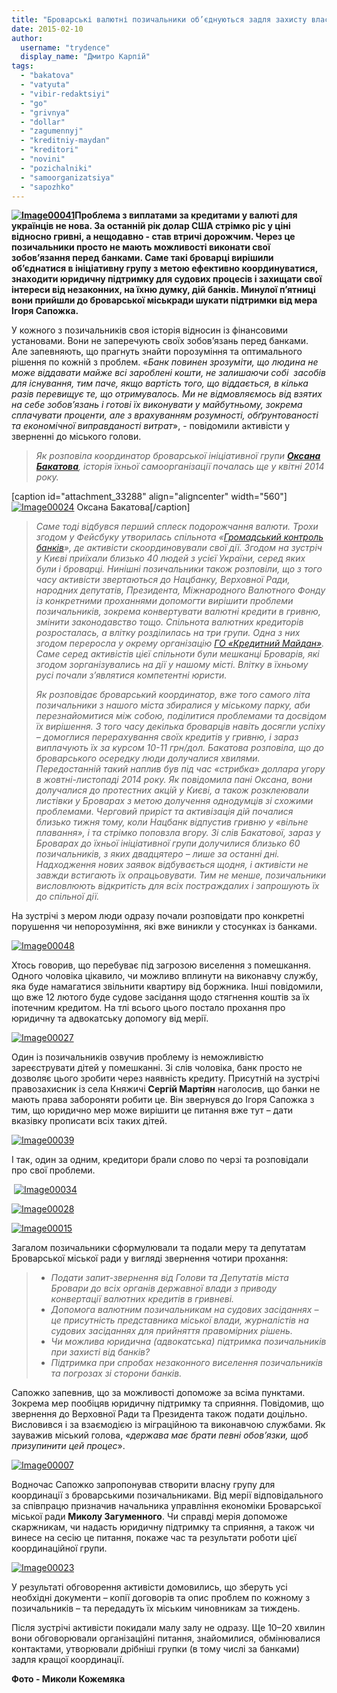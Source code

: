 ```yaml
---
title: "Броварські валютні позичальники об’єднуються задля захисту власних прав"
date: 2015-02-10
author: 
  username: "trydence"
  display_name: "Дмитро Карпій"
tags: 
  - "bakatova"
  - "vatyuta"
  - "vibir-redaktsiyi"
  - "go"
  - "grivnya"
  - "dollar"
  - "zagumennyj"
  - "kreditniy-maydan"
  - "kreditori"
  - "novini"
  - "pozichalniki"
  - "samoorganizatsiya"
  - "sapozhko"
---
```


**[![Image00041](https://mpz.brovary.org/wp-content/uploads/2015/02/Image00041.jpg)](https://mpz.brovary.org/wp-content/uploads/2015/02/Image00041.jpg)Проблема з виплатами за кредитами у валюті для українців не нова. За останній рік долар США стрімко ріс у ціні відносно гривні, а нещодавно - став втричі дорожчим. Через це позичальники просто не мають можливості виконати свої зобов’язання перед банками. Саме такі броварці вирішили об’єднатися в ініціативну групу з метою ефективно координуватися, знаходити юридичну підтримку для судових процесів і захищати свої інтереси від незаконних, на їхню думку, дій банків. Минулої п’ятниці вони прийшли до броварської міськради шукати підтримки від мера Ігоря Сапожка.**

У кожного з позичальників своя історія відносин із фінансовими установами. Вони не заперечують своїх зобов’язань перед банками. Але запевняють, що прагнуть знайти порозуміння та оптимального рішення по кожній з проблем. «_Банк повинен зрозуміти, що людина не може віддавати майже всі зароблені кошти, не залишаючи собі  засобів для існування, тим паче, якщо вартість того, що віддається, в кілька разів перевищує те, що отримувалось. Ми не відмовляємось від взятих на себе зобов’язань і готові їх виконувати у майбутньому, зокрема сплачувати проценти, але з врахуванням розумності, обґрунтованості та економічної виправданості витрат_», - повідомили активісти у зверненні до міського голови.

> _Як розповіла координатор броварської ініціативної групи [**Оксана Бакатова**](https://www.facebook.com/oksana.bakatova), історія їхньої самоорганізації почалась ще у квітні 2014 року._

\[caption id="attachment\_33288" align="aligncenter" width="560"\][![Image00024](https://mpz.brovary.org/wp-content/uploads/2015/02/Image00024.jpg)](https://mpz.brovary.org/wp-content/uploads/2015/02/Image00024.jpg) Оксана Бакатова\[/caption\]

> _Саме тоді відбувся перший сплеск подорожчання валюти. Трохи згодом у Фейсбуку утворилась спільнота «[Громадський контроль банків](https://www.facebook.com/pages/%D0%93%D1%80%D0%BE%D0%BC%D0%B0%D0%B4%D1%81%D1%8C%D0%BA%D0%B8%D0%B9-%D0%BA%D0%BE%D0%BD%D1%82%D1%80%D0%BE%D0%BB%D1%8C-%D0%B1%D0%B0%D0%BD%D0%BA%D1%96%D0%B2/1473608399536784)», де активісти скоординовували свої дії. Згодом на зустріч у Києві приїхали близько 40 людей з усієї України, серед яких були і броварці. Нинішні позичальники також розповіли, що з того часу активісти звертаються до Нацбанку, Верховної Ради, народних депутатів, Президента, Міжнародного Валютного Фонду із конкретними проханнями допомогти вирішити проблеми позичальників, зокрема конвертувати валютні кредити в гривню, змінити законодавство тощо. Спільнота валютних кредиторів розросталась, а влітку розділилась на три групи. Одна з них згодом переросла у окрему організацію [ГО «Кредитний Майдан»](https://www.facebook.com/groups/GOKredytnyjMajdan/). Саме серед активістів цієї спільноти були мешканці Броварів, які згодом зорганізувались на дії у нашому місті. Влітку в їхньому русі почали з’являтися компетентні юристи._
> 
> _Як розповідає броварський координатор, вже того самого літа позичальники з нашого міста збиралися у міському парку, аби перезнайомитися між собою, поділитися проблемами та досвідом їх вирішення. З того часу декілька броварців навіть досягли успіху – домоглися перерахування своїх кредитів у гривню, і зараз виплачують їх за курсом 10-11 грн/дол. Бакатова розповіла, що до броварського осередку люди долучалися хвилями. Передостанній такий наплив був під час «стрибка» доллара угору в жовтні-листопаді 2014 року. Як повідомила пані Оксана, вони долучалися до протестних акцій у Києві, а також розклеювали листівки у Броварах з метою долучення однодумців зі схожими проблемами. Черговий приріст та активізація дій почалися близько тижня тому, коли Нацбанк відпустив гривню у «вільне плавання», і та стрімко поповзла вгору. Зі слів Бакатової, зараз у Броварах до їхньої ініціативної групи долучилися близько 60 позичальників, з яких двадцятеро – лише за останні дні. Надходження нових заявок відбувається щодня, і активісти не завжди встигають їх опрацьовувати. Тим не менше, позичальники висловлюють відкритість для всіх постраждалих і запрошують їх до спільної дії._

На зустрічі з мером люди одразу почали розповідати про конкретні порушення чи непорозуміння, які вже виникли у стосунках із банками.

[![Image00048](https://mpz.brovary.org/wp-content/uploads/2015/02/Image00048.jpg)](https://mpz.brovary.org/wp-content/uploads/2015/02/Image00048.jpg)

Хтось говорив, що перебуває під загрозою виселення з помешкання. Одного чоловіка цікавило, чи можливо вплинути на виконавчу службу, яка буде намагатися звільнити квартиру від боржника. Інші повідомили, що вже 12 лютого буде судове засідання щодо стягнення коштів за їх іпотечним кредитом. На тлі всього цього постало прохання про юридичну та адвокатську допомогу від мерії.

[![Image00027](https://mpz.brovary.org/wp-content/uploads/2015/02/Image00027.jpg)](https://mpz.brovary.org/wp-content/uploads/2015/02/Image00027.jpg)

Один із позичальників озвучив проблему із неможливістю зареєструвати дітей у помешканні. Зі слів чоловіка, банк просто не дозволяє цього зробити через наявність кредиту. Присутній на зустрічі правозахисник із села Княжичі **Сергій Мартіян** наголосив, що банки не мають права забороняти робити це. Він звернувся до Ігоря Сапожка з тим, що юридично мер може вирішити це питання вже тут – дати вказівку прописати всіх таких дітей.

[![Image00039](https://mpz.brovary.org/wp-content/uploads/2015/02/Image00039.jpg)](https://mpz.brovary.org/wp-content/uploads/2015/02/Image00039.jpg)

І так, один за одним, кредитори брали слово по черзі та розповідали про свої проблеми.

 [![Image00034](https://mpz.brovary.org/wp-content/uploads/2015/02/Image00034.jpg)](https://mpz.brovary.org/wp-content/uploads/2015/02/Image00034.jpg)

[![Image00028](https://mpz.brovary.org/wp-content/uploads/2015/02/Image00028.jpg)](https://mpz.brovary.org/wp-content/uploads/2015/02/Image00028.jpg)

[![Image00015](https://mpz.brovary.org/wp-content/uploads/2015/02/Image00015.jpg)](https://mpz.brovary.org/wp-content/uploads/2015/02/Image00015.jpg)

Загалом позичальники сформулювали та подали меру та депутатам Броварської міської ради у вигляді звернення чотири прохання:

> - _Подати запит-звернення від Голови та Депутатів міста Бровари до всіх органів державної влади з приводу конвертації валютних кредитів в гривневі._
> - _Допомога валютним позичальникам на судових засіданнях – це присутність представника міської влади, журналістів на судових засіданнях для прийняття правомірних рішень._
> - _Чи можлива юридична (адвокатська) підтримка позичальників при захисті від банків?_
> - _Підтримка при спробах незаконного виселення позичальників та погрозах зі сторони банків._

Сапожко запевнив, що за можливості допоможе за всіма пунктами. Зокрема мер пообіцяв юридичну підтримку та сприяння. Повідомив, що звернення до Верховної Ради та Президента також подати доцільно. Висловився і за взаємодією із міграційною та виконавчою службами. Як зауважив міський голова, «_держава має брати певні обов’язки, щоб призупинити цей процес_».

[![Image00007](https://mpz.brovary.org/wp-content/uploads/2015/02/Image00007.jpg)](https://mpz.brovary.org/wp-content/uploads/2015/02/Image00007.jpg)

Водночас Сапожко запропонував створити власну групу для координації з броварськими позичальниками. Від мерії відповідального за співпрацю призначив начальника управління економіки Броварської міської ради **Миколу Загуменного**. Чи справді мерія допоможе скаржникам, чи надасть юридичну підтримку та сприяння, а також чи винесе на сесію це питання, покаже час та результати роботи цієї координаційної групи.

[![Image00023](https://mpz.brovary.org/wp-content/uploads/2015/02/Image00023.jpg)](https://mpz.brovary.org/wp-content/uploads/2015/02/Image00023.jpg)

У результаті обговорення активісти домовились, що зберуть усі необхідні документи – копії договорів та опис проблем по кожному з позичальників – та передадуть їх міським чиновникам за тиждень.

Після зустрічі активісти покидали малу залу не одразу. Ще 10–20 хвилин вони обговорювали організаційні питання, знайомилися, обмінювалися контактами, утворювали дрібніші групки (в тому числі за банками) задля кращої координації.

**Фото - Миколи Кожемяка**
